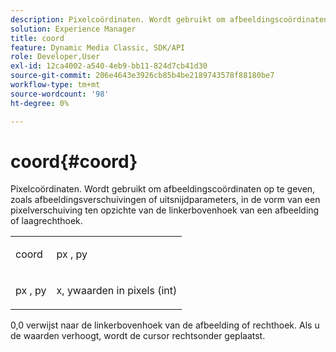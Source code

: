 ```yaml
---
description: Pixelcoördinaten. Wordt gebruikt om afbeeldingscoördinaten op te geven, zoals afbeeldingsverschuivingen of uitsnijdparameters, in de vorm van een pixelverschuiving ten opzichte van de linkerbovenhoek van een afbeelding of laagrechthoek.
solution: Experience Manager
title: coord
feature: Dynamic Media Classic, SDK/API
role: Developer,User
exl-id: 12ca4002-a540-4eb9-bb11-824d7cb41d30
source-git-commit: 206e4643e3926cb85b4be2189743578f88180be7
workflow-type: tm+mt
source-wordcount: '98'
ht-degree: 0%

---
```


# coord{#coord}

Pixelcoördinaten. Wordt gebruikt om afbeeldingscoördinaten op te geven, zoals afbeeldingsverschuivingen of uitsnijdparameters, in de vorm van een pixelverschuiving ten opzichte van de linkerbovenhoek van een afbeelding of laagrechthoek.

<table id="simpletable_A686120953124ACB8803CB9C877252AB"> 
 <tr class="strow"> 
  <td class="stentry"> <p><span class="codeph"> <span class="varname"> coord</span> </span> </p> </td> 
  <td class="stentry"> <p><span class="codeph"> <span class="varname"> px</span> </span>,  <span class="codeph"><span class="varname"> py</span></span> </p></td> 
 </tr> 
 <tr class="strow"> 
  <td class="stentry"> <p><span class="codeph"> <span class="varname"> px</span> </span>,  <span class="codeph"><span class="varname"> py</span></span> </p></td> 
  <td class="stentry"> <p><span class="varname"> x</span>,  <span class="varname"> </span> ywaarden in pixels (int) </p></td> 
 </tr> 
</table>

0,0 verwijst naar de linkerbovenhoek van de afbeelding of rechthoek. Als u de waarden verhoogt, wordt de cursor rechtsonder geplaatst.
